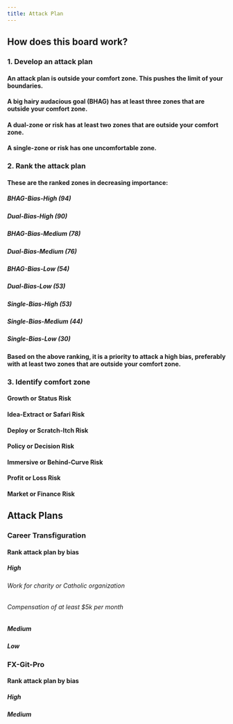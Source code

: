```yaml
---
title: Attack Plan
---
```


## How does this board work?
### 1. Develop an attack plan
#### An attack plan is outside your comfort zone. This pushes the limit of your boundaries.
#### A big hairy audacious goal (BHAG) has at least three zones that are outside your comfort zone.
#### A dual-zone or risk has at least two zones that are outside your comfort zone.
#### A single-zone or risk has one uncomfortable zone.
### 2. Rank the attack plan
#### These are the ranked zones in decreasing importance:
##### BHAG-Bias-High (94)
##### Dual-Bias-High (90)
##### BHAG-Bias-Medium (78)
##### Dual-Bias-Medium (76)
##### BHAG-Bias-Low (54)
##### Dual-Bias-Low (53)
##### Single-Bias-High (53)
##### Single-Bias-Medium (44)
##### Single-Bias-Low (30)
#### Based on the above ranking, it is a priority to attack a high bias, preferably with at least two zones that are outside your comfort zone.
### 3. Identify comfort zone
#### Growth or Status Risk
#### Idea-Extract or Safari Risk
#### Deploy or Scratch-Itch Risk
#### Policy or Decision Risk
#### Immersive or Behind-Curve Risk
#### Profit or Loss Risk
#### Market or Finance Risk
## Attack Plans
### Career Transfiguration
#### Rank attack plan by bias
##### High
###### Work for charity or Catholic organization
###### Compensation of at least $5k per month
##### Medium
##### Low
### FX-Git-Pro
#### Rank attack plan by bias
##### High
##### Medium
#####
